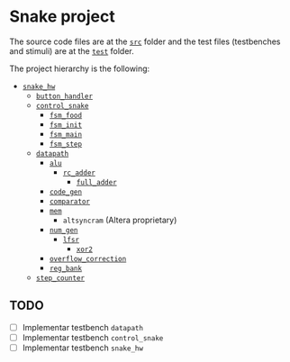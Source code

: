 # Snake project

The source code files are at the [`src`](src) folder and the test files (testbenches and stimuli) are at the [`test`](test) folder.

The project hierarchy is the following:

* [`snake_hw`](src/snake_hw.vhd)
    * [`button_handler`](src/button_handler.vhd)
    * [`control_snake`](src/control_snake.vhd)
        * [`fsm_food`](src/fsm_food.vhd)
        * [`fsm_init`](src/fsm_init.vhd)
        * [`fsm_main`](src/fsm_main.vhd)
        * [`fsm_step`](src/fsm_step.vhd)
    * [`datapath`](src/datapath.vhd)
        * [`alu`](src/alu.vhd)
            * [`rc_adder`](src/rc_adder.vhd)
                * [`full_adder`](src/full_adder.vhd)
        * [`code_gen`](src/code_gen.vhd)
        * [`comparator`](src/comparator.vhd)
        * [`mem`](src/mem.vhd)
            * `altsyncram` (Altera proprietary)
        * [`num_gen`](src/num_gen.vhd)
            * [`lfsr`](src/lfsr.vhd)
                * [`xor2`](src/xor2.vhd)
        * [`overflow_correction`](src/overflow_correction.vhd)
        * [`reg_bank`](src/reg_bank.vhd)
    * [`step_counter`](src/step_counter.vhd)

## TODO

- [ ] Implementar testbench `datapath`
- [ ] Implementar testbench `control_snake`
- [ ] Implementar testbench `snake_hw`
